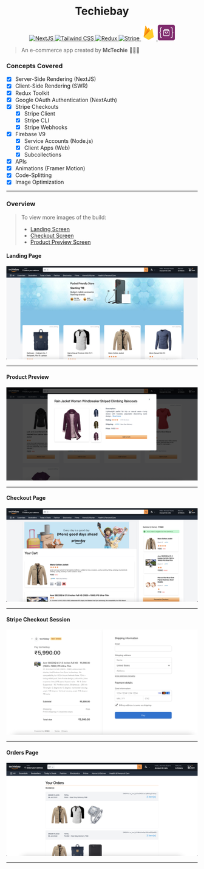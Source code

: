 <h1 align="center">
  Techiebay
</h1>
<p align="center">
  <a href="https://nextjs.org/">
    <img alt="NextJS" src="https://camo.githubusercontent.com/92ec9eb7eeab7db4f5919e3205918918c42e6772562afb4112a2909c1aaaa875/68747470733a2f2f6173736574732e76657263656c2e636f6d2f696d6167652f75706c6f61642f76313630373535343338352f7265706f7369746f726965732f6e6578742d6a732f6e6578742d6c6f676f2e706e67" width="40" />
  </a>
  <a href="https://tailwindcss.com/">
    <img alt="Tailwind CSS" src="https://avatars.githubusercontent.com/u/67109815?s=200&v=4" width="45" />
  </a>
  <a href="https://redux-toolkit.js.org/">
    <img alt="Redux" src="https://redux-toolkit.js.org/img/redux.svg" width="45" />
  </a>
  <a href="https://stripe.com/">
    <img alt="Stripe" src="https://avatars.githubusercontent.com/u/856813?s=200&v=4" width="40" />
  </a>
  <a href="https://firebase.google.com/">
    <img alt="Firebase" src="https://raw.githubusercontent.com/github/explore/80688e429a7d4ef2fca1e82350fe8e3517d3494d/topics/firebase/firebase.png" width="40" />
  </a>
  <a href="http://fakestoreapi.com">
    <img alt="Fake Store API" src="./public/fakestore.png" width="45" />
  </a>
</p>

> An e-commerce app created by **McTechie** 👨‍🎨✨

### Concepts Covered

- [x] Server-Side Rendering (NextJS)
- [x] Client-Side Rendering (SWR)
- [x] Redux Toolkit
- [x] Google OAuth Authentication (NextAuth) 
- [x] Stripe Checkouts
  - [x] Stripe Client
  - [x] Stripe CLI
  - [x] Stripe Webhooks
- [x] Firebase V9
  - [x] Service Accounts (Node.js)
  - [x] Client Apps (Web)
  - [x] Subcollections
- [x] APIs
- [x] Animations (Framer Motion)
- [x] Code-Splitting
- [x] Image Optimization

---

### Overview

> To view more images of the build:
> - [Landing Screen](readme-utils/LandingScreen.md)
> - [Checkout Screen](readme-utils/CheckoutScreen.md)
> - [Product Preview Screen](readme-utils/PreviewScreen.md)

#### Landing Page
  
  ![Landing Page](assets/landing-xl.png)

---

#### Product Preview
  
  ![Product Preview](assets/product-preview-2.png)

---

#### Checkout Page
  
  ![Checkout Page](assets/cart-filled-prime.png)

---

#### Stripe Checkout Session
  
  ![Stripe Checkout Session](assets/stripe-checkout.png)

---

#### Orders Page

  ![Orders Page](assets/orders.png)

---